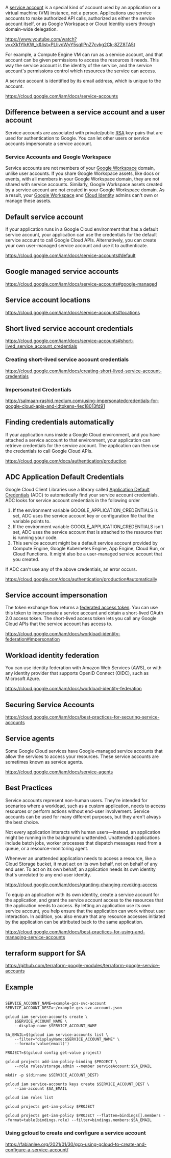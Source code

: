 A [service account](  https://cloud.google.com/iam/docs/service-accounts ) is a special kind of account used by an application or a virtual machine (VM) instance, not a person. Applications use service accounts to make authorized API calls, authorized as either the service account itself, or as Google Workspace or Cloud Identity users through domain-wide delegation.

https://www.youtube.com/watch?v=xXk1YlkKW_k&list=PLIivdWyY5sqIlPnZ7cvkg2Ck-8ZZ8TA5t

For example, a Compute Engine VM can run as a service account, and that account can be given permissions to access the resources it needs. This way the service account is the identity of the service, and the service account's permissions control which resources the service can access.

A service account is identified by its email address, which is unique to the account.

https://cloud.google.com/iam/docs/service-accounts

## Difference between a service account and a user account

Service accounts are associated with private/public [RSA](https://en.wikipedia.org/wiki/RSA_Security) key-pairs that are used for authentication to Google. You can let other users or service accounts impersonate a service account. 

### Service Accounts and Google Workspace

Service accounts are not members of your [Google Workspace](https://support.google.com/domains/answer/6069226) domain, unlike user accounts. If you share Google Workspace assets, like docs or events, with all members in your Google Workspace domain, they are not shared with service accounts. Similarly, Google Workspace assets created by a service account are not created in your Google Workspace domain. As a result, your [Google Workspace](https://workspace.google.com/) and [Cloud Identity](https://cloud.google.com/identity) admins can't own or manage these assets.

## Default service account

If your application runs in a Google Cloud environment that has a default service account, your application can use the credentials for the default service account to call Google Cloud APIs. Alternatively, you can create your own user-managed service account and use it to authenticate. 

https://cloud.google.com/iam/docs/service-accounts#default

## Google managed service accounts

https://cloud.google.com/iam/docs/service-accounts#google-managed

## Service account locations

https://cloud.google.com/iam/docs/service-accounts#locations

## Short lived service account credentials

https://cloud.google.com/iam/docs/service-accounts#short-lived_service_account_credentials

### Creating short-lived service account credentials

https://cloud.google.com/iam/docs/creating-short-lived-service-account-credentials

### Impersonated Credentials

https://salmaan-rashid.medium.com/using-impersonatedcredentials-for-google-cloud-apis-and-idtokens-4ec18013fd91



## Finding credentials automatically 

If your application runs inside a Google Cloud environment, and you have attached a service account to that environment, your application can retrieve credentials for the service account. The application can then use the credentials to call Google Cloud APIs.

https://cloud.google.com/docs/authentication/production

## ADC Application Default Credentials

Google Cloud Client Libraries use a library called [Application Default Credentials](https://cloud.google.com/iam/docs/service-accounts#application_default_credentials) (ADC) to automatically find your service account credentials. ADC looks for service account credentials in the following order

1. If the environment variable GOOGLE_APPLICATION_CREDENTIALS is set, ADC uses the service account key or configuration file that the variable points to.
2. If the environment variable GOOGLE_APPLICATION_CREDENTIALS isn't set, ADC uses the service account that is attached to the resource that is running your code.
3. This service account might be a default service account provided by Compute Engine, Google Kubernetes Engine, App Engine, Cloud Run, or Cloud Functions. It might also be a user-managed service account that you created.

If ADC can't use any of the above credentials, an error occurs.



https://cloud.google.com/docs/authentication/production#automatically

## Service account impersonation

The token exchange flow returns a [federated access token](https://cloud.google.com/iam/docs/workload-identity-federation). You can use this token to impersonate a service account and obtain a short-lived OAuth 2.0 access token. The short-lived access token lets you call any Google Cloud APIs that the service account has access to.



https://cloud.google.com/iam/docs/workload-identity-federation#impersonation


## Workload identity federation

You can use identity federation with Amazon Web Services (AWS), or with any identity provider that supports OpenID Connect (OIDC), such as Microsoft Azure.


https://cloud.google.com/iam/docs/workload-identity-federation


## Securing Service Accounts

https://cloud.google.com/iam/docs/best-practices-for-securing-service-accounts



## Service agents

Some Google Cloud services have Google-managed service accounts that allow the services to access your resources. These service accounts are sometimes known as service agents.

https://cloud.google.com/iam/docs/service-agents

## Best Practices

Service accounts represent non-human users. They're intended for scenarios where a workload, such as a custom application, needs to access resources or perform actions without end-user involvement. Service accounts can be used for many different purposes, but they aren't always the best choice.

Not every application interacts with human users—instead, an application might be running in the background unattended. Unattended applications include batch jobs, worker processes that dispatch messages read from a queue, or a resource-monitoring agent.

Whenever an unattended application needs to access a resource, like a Cloud Storage bucket, it must act on its own behalf, not on behalf of any end user. To act on its own behalf, an application needs its own identity that's unrelated to any end-user identity.

https://cloud.google.com/iam/docs/granting-changing-revoking-access

To equip an application with its own identity, create a service account for the application, and grant the service account access to the resources that the application needs to access. By letting an application use its own service account, you help ensure that the application can work without user interaction. In addition, you also ensure that any resource accesses initiated by the application can be attributed back to the same application.



https://cloud.google.com/iam/docs/best-practices-for-using-and-managing-service-accounts

## terraform support for SA

https://github.com/terraform-google-modules/terraform-google-service-accounts




## Example

```

SERVICE_ACCOUNT_NAME=example-gcs-svc-account
SERVICE_ACCOUNT_DEST=~/example-gcs-svc-account.json

gcloud iam service-accounts create \
    $SERVICE_ACCOUNT_NAME \
    --display-name $SERVICE_ACCOUNT_NAME

SA_EMAIL=$(gcloud iam service-accounts list \
    --filter="displayName:$SERVICE_ACCOUNT_NAME" \
    --format='value(email)')

PROJECT=$(gcloud config get-value project)

gcloud projects add-iam-policy-binding $PROJECT \
    --role roles/storage.admin --member serviceAccount:$SA_EMAIL

mkdir -p $(dirname $SERVICE_ACCOUNT_DEST)

gcloud iam service-accounts keys create $SERVICE_ACCOUNT_DEST \
    --iam-account $SA_EMAIL

gcloud iam roles list

gcloud projects get-iam-policy $PROJECT

gcloud projects get-iam-policy $PROJECT --flatten=bindings[].members --format=table(bindings.role) --filter=bindings.members:$SA_EMAIL
```

### Using gcloud to create and configure a service account

https://fabianlee.org/2021/01/30/gcp-using-gcloud-to-create-and-configure-a-service-account/

